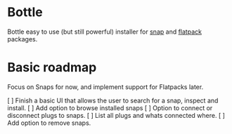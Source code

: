 # Bottle

Bottle easy to use (but still powerful) installer for
[snap](https://snapcraft.io/) and [flatpack](http://flatpak.org/)
packages.

# Basic roadmap

Focus on Snaps for now, and implement support for Flatpacks later.

[ ] Finish a basic UI that allows the user to search for a snap, inspect and install.
[ ] Add option to browse installed snaps
[ ] Option to connect or disconnect plugs to snaps.
[ ] List all plugs and whats connected where.
[ ] Add option to remove snaps.
